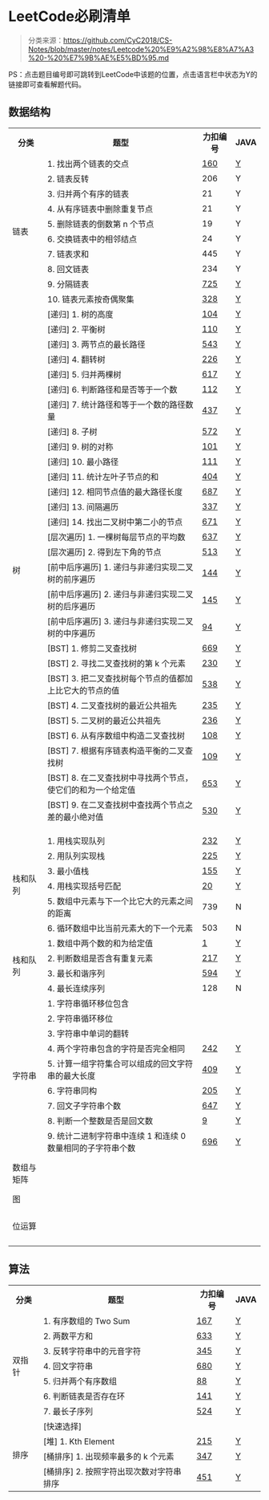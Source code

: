 # LeetCode必刷清单
> 分类来源：https://github.com/CyC2018/CS-Notes/blob/master/notes/Leetcode%20%E9%A2%98%E8%A7%A3%20-%20%E7%9B%AE%E5%BD%95.md

PS：点击题目编号即可跳转到LeetCode中该题的位置，点击语言栏中状态为Y的链接即可查看解题代码。

## 数据结构
<table>
	<tr>
	    <th>分类</th>
	    <th>题型</th>
	    <th>力扣编号</th>  
	    <th>JAVA</th>  
	</tr >
	<tr >
	    <td rowspan="10">链表</td>
	    <td>1. 找出两个链表的交点</td>
	    <td><a href="https://leetcode-cn.com/problems/intersection-of-two-linked-lists/" target="_blank" title="查看LeetCode题目">160</a></td>
	    <td><a href="" target="_blank" title="查看解题代码">Y</a></td>
	</tr>
	<tr>
	    <td>2. 链表反转</td>
	    <td>206</td>
	    <td>Y</td>
	</tr>
	<tr>
	    <td>3. 归并两个有序的链表</td>
	    <td>21</td>
	    <td>Y</td>
	</tr>
	<tr>
	    <td>4. 从有序链表中删除重复节点</td>
	    <td>21</td>
	    <td>Y</td>
	</tr>
	<tr>
	    <td>5. 删除链表的倒数第 n 个节点</td>
	    <td>19</td>
	    <td>Y</td>
	</tr>
	<tr>
	    <td>6. 交换链表中的相邻结点</td>
	    <td>24</td>
	    <td>Y</td>
	</tr>
	<tr>
	    <td>7. 链表求和</td>
	    <td>445</td>
	    <td>Y</td>
	</tr>
	<tr>
	    <td>8. 回文链表</td>
	    <td>234</td>
	    <td>Y</td>
	</tr>
	<tr>
	    <td>9. 分隔链表</td>
	    <td><a href="https://leetcode-cn.com/problems/split-linked-list-in-parts" target="_blank" title="查看LeetCode题目">725</a></td>
	    <td><a href="https://github.com/intflag/LeetCodeAC/blob/master/java/725.%E5%88%86%E9%9A%94%E9%93%BE%E8%A1%A8.java" target="_blank" title="查看解题代码">Y</a></td>
	</tr>
	<tr>
	    <td>10. 链表元素按奇偶聚集</td>
	    <td><a href="https://leetcode-cn.com/problems/odd-even-linked-list" target="_blank" title="查看LeetCode题目">328</a></td>
	    <td><a href="https://github.com/intflag/LeetCodeAC/blob/master/java/328.%E5%A5%87%E5%81%B6%E9%93%BE%E8%A1%A8.java" target="_blank" title="查看解题代码">Y</a></td>
	</tr>
    <tr >
	    <td rowspan="31">树</td>
	    <td>[递归] 1. 树的高度</td>
	    <td><a href="https://leetcode-cn.com/problems/maximum-depth-of-binary-tree/description/" target="_blank" title="查看LeetCode题目">104</a></td>
	    <td><a href="https://github.com/intflag/LeetCodeAC/blob/master/java/104.%E4%BA%8C%E5%8F%89%E6%A0%91%E7%9A%84%E6%9C%80%E5%A4%A7%E6%B7%B1%E5%BA%A6.java" target="_blank" title="查看解题代码">Y</a></td>
	</tr>
	<tr>
	    <td>[递归] 2. 平衡树</td>
	    <td><a href="https://leetcode-cn.com/problems/balanced-binary-tree/description/" target="_blank" title="查看LeetCode题目">110</a></td>
	    <td><a href="https://github.com/intflag/LeetCodeAC/blob/master/java/110.%E5%B9%B3%E8%A1%A1%E4%BA%8C%E5%8F%89%E6%A0%91.java" target="_blank" title="查看解题代码">Y</a></td>
	</tr>
	<tr>
	    <td>[递归] 3. 两节点的最长路径</td>
	    <td><a href="https://leetcode-cn.com/problems/diameter-of-binary-tree/description/" target="_blank" title="查看LeetCode题目">543</a></td>
	    <td><a href="https://github.com/intflag/LeetCodeAC/blob/master/java/543.%E4%BA%8C%E5%8F%89%E6%A0%91%E7%9A%84%E7%9B%B4%E5%BE%84.java" target="_blank" title="查看解题代码">Y</a></td>
	</tr>
	<tr>
	    <td>[递归] 4. 翻转树</td>
	    <td><a href="https://leetcode-cn.com/problems/invert-binary-tree/description/" target="_blank" title="查看LeetCode题目">226</a></td>
	    <td><a href="https://github.com/intflag/LeetCodeAC/blob/master/java/226.%E7%BF%BB%E8%BD%AC%E4%BA%8C%E5%8F%89%E6%A0%91.java" target="_blank" title="查看解题代码">Y</a></td>
	</tr>
	<tr>
	    <td>[递归] 5. 归并两棵树</td>
	    <td><a href="https://leetcode-cn.com/problems/merge-two-binary-trees/description/" target="_blank" title="查看LeetCode题目">617</a></td>
	    <td><a href="https://github.com/intflag/LeetCodeAC/blob/master/java/617.%E5%90%88%E5%B9%B6%E4%BA%8C%E5%8F%89%E6%A0%91.java" target="_blank" title="查看解题代码">Y</a></td>
	</tr>
	<tr>
	    <td>[递归] 6. 判断路径和是否等于一个数</td>
	    <td><a href="https://leetcode-cn.com/problems/path-sum/description/" target="_blank" title="查看LeetCode题目">112</a></td>
	    <td><a href="https://github.com/intflag/LeetCodeAC/blob/master/java/112.%E8%B7%AF%E5%BE%84%E6%80%BB%E5%92%8C.java" target="_blank" title="查看解题代码">Y</a></td>
	</tr>
	<tr>
	    <td>[递归] 7. 统计路径和等于一个数的路径数量</td>
	    <td><a href="https://leetcode-cn.com/problems/path-sum-iii/description/" target="_blank" title="查看LeetCode题目">437</a></td>
	    <td><a href="https://github.com/intflag/LeetCodeAC/blob/master/java/437.%E8%B7%AF%E5%BE%84%E6%80%BB%E5%92%8C-iii.java" target="_blank" title="查看解题代码">Y</a></td>
	</tr>
	<tr>
	    <td>[递归] 8. 子树</td>
	    <td><a href="https://leetcode-cn.com/problems/subtree-of-another-tree/description/" target="_blank" title="查看LeetCode题目">572</a></td>
	    <td><a href="https://github.com/intflag/LeetCodeAC/blob/master/java/572.%E5%8F%A6%E4%B8%80%E4%B8%AA%E6%A0%91%E7%9A%84%E5%AD%90%E6%A0%91.java" target="_blank" title="查看解题代码">Y</a></td>
	</tr>
	<tr>
	    <td>[递归] 9. 树的对称</td>
	    <td><a href="https://leetcode-cn.com/problems/symmetric-tree/description/" target="_blank" title="查看LeetCode题目">101</a></td>
	    <td><a href="https://github.com/intflag/LeetCodeAC/blob/master/java/101.%E5%AF%B9%E7%A7%B0%E4%BA%8C%E5%8F%89%E6%A0%91.java" target="_blank" title="查看解题代码">Y</a></td>
	</tr>
	<tr>
	    <td>[递归] 10. 最小路径</td>
	    <td><a href="https://leetcode-cn.com/problems/minimum-depth-of-binary-tree/description/" target="_blank" title="查看LeetCode题目">111</a></td>
	    <td><a href="https://github.com/intflag/LeetCodeAC/blob/master/java/111.%E4%BA%8C%E5%8F%89%E6%A0%91%E7%9A%84%E6%9C%80%E5%B0%8F%E6%B7%B1%E5%BA%A6.java" target="_blank" title="查看解题代码">Y</a></td>
	</tr>
	<tr>
	    <td>[递归] 11. 统计左叶子节点的和</td>
	    <td><a href="https://leetcode-cn.com/problems/sum-of-left-leaves/description/" target="_blank" title="查看LeetCode题目">404</a></td>
	    <td><a href="https://github.com/intflag/LeetCodeAC/blob/master/java/404.%E5%B7%A6%E5%8F%B6%E5%AD%90%E4%B9%8B%E5%92%8C.java" target="_blank" title="查看解题代码">Y</a></td>
	</tr>
	<tr>
	    <td>[递归] 12. 相同节点值的最大路径长度</td>
	    <td><a href="https://leetcode-cn.com/problems/longest-univalue-path/" target="_blank" title="查看LeetCode题目">687</a></td>
	    <td><a href="https://github.com/intflag/LeetCodeAC/blob/master/java/687.%E6%9C%80%E9%95%BF%E5%90%8C%E5%80%BC%E8%B7%AF%E5%BE%84.java" target="_blank" title="查看解题代码">Y</a></td>
	</tr>
	<tr>
	    <td>[递归] 13. 间隔遍历</td>
	    <td><a href="https://leetcode-cn.com/problems/house-robber-iii/description/" target="_blank" title="查看LeetCode题目">337</a></td>
	    <td><a href="https://github.com/intflag/LeetCodeAC/blob/master/java/337.%E6%89%93%E5%AE%B6%E5%8A%AB%E8%88%8D-iii.java" target="_blank" title="查看解题代码">Y</a></td>
	</tr>
	<tr>
	    <td>[递归] 14. 找出二叉树中第二小的节点</td>
	    <td><a href="https://leetcode-cn.com/problems/second-minimum-node-in-a-binary-tree/description/" target="_blank" title="查看LeetCode题目">671</a></td>
	    <td><a href="https://github.com/intflag/LeetCodeAC/blob/master/java/671.%E4%BA%8C%E5%8F%89%E6%A0%91%E4%B8%AD%E7%AC%AC%E4%BA%8C%E5%B0%8F%E7%9A%84%E8%8A%82%E7%82%B9.java" target="_blank" title="查看解题代码">Y</a></td>
	</tr>
	<tr>
	    <td>[层次遍历] 1. 一棵树每层节点的平均数</td>
	    <td><a href="https://leetcode-cn.com/problems/average-of-levels-in-binary-tree/description/" target="_blank" title="查看LeetCode题目">637</a></td>
	    <td><a href="https://github.com/intflag/LeetCodeAC/blob/master/java/637.%E4%BA%8C%E5%8F%89%E6%A0%91%E7%9A%84%E5%B1%82%E5%B9%B3%E5%9D%87%E5%80%BC.java" target="_blank" title="查看解题代码">Y</a></td>
	</tr>
	<tr>
	    <td>[层次遍历] 2. 得到左下角的节点</td>
	    <td><a href="https://leetcode-cn.com/problems/find-bottom-left-tree-value/description/" target="_blank" title="查看LeetCode题目">513</a></td>
	    <td><a href="https://github.com/intflag/LeetCodeAC/blob/master/java/513.%E6%89%BE%E6%A0%91%E5%B7%A6%E4%B8%8B%E8%A7%92%E7%9A%84%E5%80%BC.java" target="_blank" title="查看解题代码">Y</a></td>
	</tr>
	<tr>
	    <td>[前中后序遍历] 1. 递归与非递归实现二叉树的前序遍历</td>
	    <td><a href="https://leetcode-cn.com/problems/binary-tree-preorder-traversal/description/" target="_blank" title="查看LeetCode题目">144</a></td>
	    <td><a href="https://github.com/intflag/LeetCodeAC/blob/master/java/144.%E4%BA%8C%E5%8F%89%E6%A0%91%E7%9A%84%E5%89%8D%E5%BA%8F%E9%81%8D%E5%8E%86.java" target="_blank" title="查看解题代码">Y</a></td>
	</tr>
	<tr>
	    <td>[前中后序遍历] 2. 递归与非递归实现二叉树的后序遍历</td>
	    <td><a href="https://leetcode-cn.com/problems/binary-tree-postorder-traversal/description/" target="_blank" title="查看LeetCode题目">145</a></td>
	    <td><a href="https://github.com/intflag/LeetCodeAC/blob/master/java/145.%E4%BA%8C%E5%8F%89%E6%A0%91%E7%9A%84%E5%90%8E%E5%BA%8F%E9%81%8D%E5%8E%86.java" target="_blank" title="查看解题代码">Y</a></td>
	</tr>
	<tr>
	    <td>[前中后序遍历] 3. 递归与非递归实现二叉树的中序遍历</td>
	    <td><a href="https://leetcode-cn.com/problems/binary-tree-inorder-traversal/description/" target="_blank" title="查看LeetCode题目">94</a></td>
	    <td><a href="https://github.com/intflag/LeetCodeAC/blob/master/java/94.%E4%BA%8C%E5%8F%89%E6%A0%91%E7%9A%84%E4%B8%AD%E5%BA%8F%E9%81%8D%E5%8E%86.java" target="_blank" title="查看解题代码">Y</a></td>
	</tr>
	<tr >
	    <td>[BST] 1. 修剪二叉查找树</td>
	    <td><a href="https://leetcode-cn.com/problems/trim-a-binary-search-tree/description/" target="_blank" title="查看LeetCode题目">669</a></td>
	    <td><a href="https://github.com/intflag/LeetCodeAC/blob/master/java/669.%E4%BF%AE%E5%89%AA%E4%BA%8C%E5%8F%89%E6%90%9C%E7%B4%A2%E6%A0%91.java" target="_blank" title="查看解题代码">Y</a></td>
	</tr>
	<tr >
	    <td>[BST] 2. 寻找二叉查找树的第 k 个元素</td>
	    <td><a href="https://leetcode-cn.com/problems/kth-smallest-element-in-a-bst/description/" target="_blank" title="查看LeetCode题目">230</a></td>
	    <td><a href="https://github.com/intflag/LeetCodeAC/blob/master/java/230.%E4%BA%8C%E5%8F%89%E6%90%9C%E7%B4%A2%E6%A0%91%E4%B8%AD%E7%AC%ACk%E5%B0%8F%E7%9A%84%E5%85%83%E7%B4%A0.java" target="_blank" title="查看解题代码">Y</a></td>
	</tr>
	<tr >
	    <td>[BST] 3. 把二叉查找树每个节点的值都加上比它大的节点的值</td>
	    <td><a href="https://leetcode-cn.com/problems/convert-bst-to-greater-tree/description/" target="_blank" title="查看LeetCode题目">538</a></td>
	    <td><a href="https://github.com/intflag/LeetCodeAC/blob/master/java/538.%E6%8A%8A%E4%BA%8C%E5%8F%89%E6%90%9C%E7%B4%A2%E6%A0%91%E8%BD%AC%E6%8D%A2%E4%B8%BA%E7%B4%AF%E5%8A%A0%E6%A0%91.java" target="_blank" title="查看解题代码">Y</a></td>
	</tr>
	<tr >
	    <td>[BST] 4. 二叉查找树的最近公共祖先</td>
	    <td><a href="https://leetcode-cn.com/problems/lowest-common-ancestor-of-a-binary-search-tree/description/" target="_blank" title="查看LeetCode题目">235</a></td>
	    <td><a href="https://github.com/intflag/LeetCodeAC/blob/master/java/235.%E4%BA%8C%E5%8F%89%E6%90%9C%E7%B4%A2%E6%A0%91%E7%9A%84%E6%9C%80%E8%BF%91%E5%85%AC%E5%85%B1%E7%A5%96%E5%85%88.java" target="_blank" title="查看解题代码">Y</a></td>
	</tr>
	<tr >
	    <td>[BST] 5. 二叉树的最近公共祖先</td>
	    <td><a href="https://leetcode-cn.com/problems/lowest-common-ancestor-of-a-binary-tree/description/" target="_blank" title="查看LeetCode题目">236</a></td>
	    <td><a href="https://github.com/intflag/LeetCodeAC/blob/master/java/236.%E4%BA%8C%E5%8F%89%E6%A0%91%E7%9A%84%E6%9C%80%E8%BF%91%E5%85%AC%E5%85%B1%E7%A5%96%E5%85%88.java" target="_blank" title="查看解题代码">Y</a></td>
	</tr>
	<tr >
	    <td>[BST] 6. 从有序数组中构造二叉查找树</td>
	    <td><a href="https://leetcode-cn.com/problems/convert-sorted-array-to-binary-search-tree/description/" target="_blank" title="查看LeetCode题目">108</a></td>
	    <td><a href="https://github.com/intflag/LeetCodeAC/blob/master/java/108.%E5%B0%86%E6%9C%89%E5%BA%8F%E6%95%B0%E7%BB%84%E8%BD%AC%E6%8D%A2%E4%B8%BA%E4%BA%8C%E5%8F%89%E6%90%9C%E7%B4%A2%E6%A0%91.java" target="_blank" title="查看解题代码">Y</a></td>
	</tr>
	<tr >
	    <td>[BST] 7. 根据有序链表构造平衡的二叉查找树</td>
	    <td><a href="https://leetcode-cn.com/problems/convert-sorted-list-to-binary-search-tree/description/" target="_blank" title="查看LeetCode题目">109</a></td>
	    <td><a href="https://github.com/intflag/LeetCodeAC/blob/master/java/109.%E6%9C%89%E5%BA%8F%E9%93%BE%E8%A1%A8%E8%BD%AC%E6%8D%A2%E4%BA%8C%E5%8F%89%E6%90%9C%E7%B4%A2%E6%A0%91.java" target="_blank" title="查看解题代码">Y</a></td>
	</tr>
	<tr >
	    <td>[BST] 8. 在二叉查找树中寻找两个节点，使它们的和为一个给定值</td>
	    <td><a href="https://leetcode-cn.com/problems/two-sum-iv-input-is-a-bst/description/" target="_blank" title="查看LeetCode题目">653</a></td>
	    <td><a href="https://github.com/intflag/LeetCodeAC/blob/master/java/653.%E4%B8%A4%E6%95%B0%E4%B9%8B%E5%92%8C-iv-%E8%BE%93%E5%85%A5-bst.java" target="_blank" title="查看解题代码">Y</a></td>
	</tr>
	<tr >
	    <td>[BST] 9. 在二叉查找树中查找两个节点之差的最小绝对值</td>
	    <td><a href="https://leetcode-cn.com/problems/minimum-absolute-difference-in-bst/description/" target="_blank" title="查看LeetCode题目">530</a></td>
	    <td><a href="https://github.com/intflag/LeetCodeAC/blob/master/java/530.%E4%BA%8C%E5%8F%89%E6%90%9C%E7%B4%A2%E6%A0%91%E7%9A%84%E6%9C%80%E5%B0%8F%E7%BB%9D%E5%AF%B9%E5%B7%AE.java" target="_blank" title="查看解题代码">Y</a></td>
	</tr>
	<tr >
	    <td></td>
	    <td></td>
	    <td></td>
	</tr>
	<tr >
	    <td></td>
	    <td></td>
	    <td></td>
	</tr>
	<tr >
	    <td></td>
	    <td></td>
	    <td></td>
	</tr>
	<tr >
	    <td rowspan="6">栈和队列</td>
	    <td>1. 用栈实现队列</td>
	    <td><a href="https://leetcode-cn.com/problems/implement-queue-using-stacks" target="_blank" title="查看LeetCode题目">232</a></td>
	    <td><a href="https://github.com/intflag/LeetCodeAC/blob/master/java/232.%E7%94%A8%E6%A0%88%E5%AE%9E%E7%8E%B0%E9%98%9F%E5%88%97.java" target="_blank" title="查看解题代码">Y</a></td>
	</tr>
	<tr >
	    <td>2. 用队列实现栈</td>
	    <td><a href="https://leetcode-cn.com/problems/implement-stack-using-queues" target="_blank" title="查看LeetCode题目">225</a></td>
	    <td><a href="https://github.com/intflag/LeetCodeAC/blob/master/java/225.%E7%94%A8%E9%98%9F%E5%88%97%E5%AE%9E%E7%8E%B0%E6%A0%88.java" target="_blank" title="查看解题代码">Y</a></td>
	</tr>
	<tr >
	    <td>3. 最小值栈</td>
	    <td><a href="https://leetcode-cn.com/problems/min-stack" target="_blank" title="查看LeetCode题目">155</a></td>
	    <td><a href="https://github.com/intflag/LeetCodeAC/blob/master/java/155.%E6%9C%80%E5%B0%8F%E6%A0%88.java" target="_blank" title="查看解题代码">Y</a></td>
	</tr>
	<tr >
	    <td>4. 用栈实现括号匹配</td>
	    <td><a href="https://leetcode-cn.com/problems/valid-parentheses" target="_blank" title="查看LeetCode题目">20</a></td>
	    <td><a href="https://github.com/intflag/LeetCodeAC/blob/master/java/20.%E6%9C%89%E6%95%88%E7%9A%84%E6%8B%AC%E5%8F%B7.java" target="_blank" title="查看解题代码">Y</a></td>
	</tr>
	<tr >
	    <td>5. 数组中元素与下一个比它大的元素之间的距离</td>
	    <td>739</td>
	    <td>N</td>
	</tr>
	<tr >
	    <td>6. 循环数组中比当前元素大的下一个元素</td>
	    <td>503</td>
	    <td>N</td>
	</tr>
    <tr >
	    <td rowspan="4">栈和队列</td>
	    <td>1. 数组中两个数的和为给定值</td>
	    <td><a href="https://leetcode-cn.com/problems/two-sum" target="_blank" title="查看LeetCode题目">1</a></td>
	    <td><a href="https://github.com/intflag/LeetCodeAC/blob/master/java/1.%E4%B8%A4%E6%95%B0%E4%B9%8B%E5%92%8C.java" target="_blank" title="查看解题代码">Y</a></td>
	</tr>
    <tr >
	    <td>2. 判断数组是否含有重复元素</td>
	    <td><a href="https://leetcode-cn.com/problems/contains-duplicate" target="_blank" title="查看LeetCode题目">217</a></td>
	    <td><a href="https://github.com/intflag/LeetCodeAC/blob/master/java/217.%E5%AD%98%E5%9C%A8%E9%87%8D%E5%A4%8D%E5%85%83%E7%B4%A0.java" target="_blank" title="查看解题代码">Y</a></td>
	</tr>
    <tr >
	    <td>3. 最长和谐序列</td>
	    <td><a href="https://leetcode-cn.com/problems/longest-harmonious-subsequence" target="_blank" title="查看LeetCode题目">594</a></td>
	    <td><a href="https://github.com/intflag/LeetCodeAC/blob/master/java/594.%E6%9C%80%E9%95%BF%E5%92%8C%E8%B0%90%E5%AD%90%E5%BA%8F%E5%88%97.java" target="_blank" title="查看解题代码">Y</a></td>
	</tr>
    <tr >
	    <td>4. 最长连续序列</td>
	    <td>128</td>
	    <td>N</td>
	</tr>
    <tr >
	    <td rowspan="9">字符串</td>
	    <td>1. 字符串循环移位包含</td>
	    <td></td>
	    <td></td>
	</tr>
    <tr >
	    <td>2. 字符串循环移位</td>
	    <td></td>
	    <td></td>
	</tr>
    <tr >
	    <td>3. 字符串中单词的翻转</td>
	    <td></td>
	    <td></td>
	</tr>
    <tr >
	    <td>4. 两个字符串包含的字符是否完全相同</td>
	    <td><a href="https://leetcode-cn.com/problems/valid-anagram" target="_blank" title="查看LeetCode题目">242</a></td>
	    <td><a href="https://github.com/intflag/LeetCodeAC/blob/master/java/242.%E6%9C%89%E6%95%88%E7%9A%84%E5%AD%97%E6%AF%8D%E5%BC%82%E4%BD%8D%E8%AF%8D.java" target="_blank" title="查看解题代码">Y</a></td>
	</tr>
    <tr >
	    <td>5. 计算一组字符集合可以组成的回文字符串的最大长度</td>
	    <td><a href="https://leetcode-cn.com/problems/longest-palindrome" target="_blank" title="查看LeetCode题目">409</a></td>
	    <td><a href="https://github.com/intflag/LeetCodeAC/blob/master/java/409.%E6%9C%80%E9%95%BF%E5%9B%9E%E6%96%87%E4%B8%B2.java" target="_blank" title="查看解题代码">Y</a></td>
	</tr>
    <tr >
	    <td>6. 字符串同构</td>
	    <td><a href="https://leetcode-cn.com/problems/isomorphic-strings" target="_blank" title="查看LeetCode题目">205</a></td>
	    <td><a href="https://github.com/intflag/LeetCodeAC/blob/master/java/205.%E5%90%8C%E6%9E%84%E5%AD%97%E7%AC%A6%E4%B8%B2.java" target="_blank" title="查看解题代码">Y</a></td>
	</tr>
    <tr >
	    <td>7. 回文子字符串个数</td>
	    <td><a href="https://leetcode-cn.com/problems/palindromic-substrings" target="_blank" title="查看LeetCode题目">647</a></td>
	    <td><a href="https://github.com/intflag/LeetCodeAC/blob/master/java/647.%E5%9B%9E%E6%96%87%E5%AD%90%E4%B8%B2.java" target="_blank" title="查看解题代码">Y</a></td>
	</tr>
    <tr >
	    <td>8. 判断一个整数是否是回文数</td>
	    <td><a href="https://leetcode-cn.com/problems/palindrome-number" target="_blank" title="查看LeetCode题目">9</a></td>
	    <td><a href="https://github.com/intflag/LeetCodeAC/blob/master/java/9.%E5%9B%9E%E6%96%87%E6%95%B0.java" target="_blank" title="查看解题代码">Y</a></td>
	</tr>
    <tr >
	    <td>9. 统计二进制字符串中连续 1 和连续 0 数量相同的子字符串个数</td>
	    <td><a href="https://leetcode-cn.com/problems/count-binary-substrings" target="_blank" title="查看LeetCode题目">696</a></td>
	    <td><a href="https://github.com/intflag/LeetCodeAC/blob/master/java/696.%E8%AE%A1%E6%95%B0%E4%BA%8C%E8%BF%9B%E5%88%B6%E5%AD%90%E4%B8%B2.java" target="_blank" title="查看解题代码">Y</a></td>
	</tr>
    <tr >
	    <td rowspan="12">数组与矩阵</td>
	    <td></td>
	    <td></td>
	    <td></td>
	</tr>
    <tr >
	    <td></td>
	    <td></td>
	    <td></td>
	</tr>
    <tr >
	    <td></td>
	    <td></td>
	    <td></td>
	</tr>
    <tr >
	    <td></td>
	    <td></td>
	    <td></td>
	</tr>
    <tr >
	    <td></td>
	    <td></td>
	    <td></td>
	</tr>
    <tr >
	    <td></td>
	    <td></td>
	    <td></td>
	</tr>
    <tr >
	    <td></td>
	    <td></td>
	    <td></td>
	</tr>
    <tr >
	    <td></td>
	    <td></td>
	    <td></td>
	</tr>
    <tr >
	    <td></td>
	    <td></td>
	    <td></td>
	</tr>
    <tr >
	    <td></td>
	    <td></td>
	    <td></td>
	</tr>
    <tr >
	    <td></td>
	    <td></td>
	    <td></td>
	</tr>
    <tr >
	    <td></td>
	    <td></td>
	    <td></td>
	</tr>
    <tr >
	    <td rowspan="4">图</td>
	    <td></td>
	    <td></td>
	    <td></td>
	</tr>
    <tr >
	    <td></td>
	    <td></td>
	    <td></td>
	</tr>
    <tr >
	    <td></td>
	    <td></td>
	    <td></td>
	</tr>
    <tr >
	    <td></td>
	    <td></td>
	    <td></td>
	</tr>
    <tr >
	    <td rowspan="13">位运算</td>
	    <td></td>
	    <td></td>
	    <td></td>
	</tr>
    <tr >
	    <td></td>
	    <td></td>
	    <td></td>
	</tr>
    <tr >
	    <td></td>
	    <td></td>
	    <td></td>
	</tr>
    <tr >
	    <td></td>
	    <td></td>
	    <td></td>
	</tr>
    <tr >
	    <td></td>
	    <td></td>
	    <td></td>
	</tr>
    <tr >
	    <td></td>
	    <td></td>
	    <td></td>
	</tr>
    <tr >
	    <td></td>
	    <td></td>
	    <td></td>
	</tr>
    <tr >
	    <td></td>
	    <td></td>
	    <td></td>
	</tr>
    <tr >
	    <td></td>
	    <td></td>
	    <td></td>
	</tr>
    <tr >
	    <td></td>
	    <td></td>
	    <td></td>
	</tr>
    <tr >
	    <td></td>
	    <td></td>
	    <td></td>
	</tr>
    <tr >
	    <td></td>
	    <td></td>
	    <td></td>
	</tr>
    <tr >
	    <td></td>
	    <td></td>
	    <td></td>
	</tr>
</table>

## 算法
<table>
	<tr>
	    <th>分类</th>
	    <th>题型</th>
	    <th>力扣编号</th>  
	    <th>JAVA</th>  
	</tr >
    <tr >
	    <td rowspan="7">双指针</td>
	    <td>1. 有序数组的 Two Sum</td>
	    <td><a href="https://leetcode-cn.com/problems/two-sum-ii-input-array-is-sorted" target="_blank" title="查看LeetCode题目">167</a></td>
	    <td><a href="https://github.com/intflag/LeetCodeAC/blob/master/java/167.%E4%B8%A4%E6%95%B0%E4%B9%8B%E5%92%8C-ii-%E8%BE%93%E5%85%A5%E6%9C%89%E5%BA%8F%E6%95%B0%E7%BB%84.java" target="_blank" title="查看解题代码">Y</a></td>
	</tr>
    <tr >
	    <td>2. 两数平方和</td>
	    <td><a href="https://leetcode-cn.com/problems/sum-of-square-numbers" target="_blank" title="查看LeetCode题目">633</a></td>
	    <td><a href="https://github.com/intflag/LeetCodeAC/blob/master/java/633.%E5%B9%B3%E6%96%B9%E6%95%B0%E4%B9%8B%E5%92%8C.java" target="_blank" title="查看解题代码">Y</a></td>
	</tr>
    <tr >
	    <td>3. 反转字符串中的元音字符</td>
	    <td><a href="https://leetcode-cn.com/problems/reverse-vowels-of-a-string" target="_blank" title="查看LeetCode题目">345</a></td>
	    <td><a href="https://github.com/intflag/LeetCodeAC/blob/master/java/345.%E5%8F%8D%E8%BD%AC%E5%AD%97%E7%AC%A6%E4%B8%B2%E4%B8%AD%E7%9A%84%E5%85%83%E9%9F%B3%E5%AD%97%E6%AF%8D.java" target="_blank" title="查看解题代码">Y</a></td>
	</tr>
    <tr >
	    <td>4. 回文字符串</td>
	    <td><a href="https://leetcode-cn.com/problems/valid-palindrome-ii" target="_blank" title="查看LeetCode题目">680</a></td>
	    <td><a href="https://github.com/intflag/LeetCodeAC/blob/master/java/680.%E9%AA%8C%E8%AF%81%E5%9B%9E%E6%96%87%E5%AD%97%E7%AC%A6%E4%B8%B2-%E2%85%B1.java" target="_blank" title="查看解题代码">Y</a></td>
	</tr>
    <tr >
	    <td>5. 归并两个有序数组</td>
	    <td><a href="https://leetcode-cn.com/problems/merge-sorted-array" target="_blank" title="查看LeetCode题目">88</a></td>
	    <td><a href="https://github.com/intflag/LeetCodeAC/blob/master/java/88.%E5%90%88%E5%B9%B6%E4%B8%A4%E4%B8%AA%E6%9C%89%E5%BA%8F%E6%95%B0%E7%BB%84.java" target="_blank" title="查看解题代码">Y</a></td>
	</tr>
    <tr >
	    <td>6. 判断链表是否存在环</td>
	    <td><a href="https://leetcode-cn.com/problems/linked-list-cycle" target="_blank" title="查看LeetCode题目">141</a></td>
	    <td><a href="https://github.com/intflag/LeetCodeAC/blob/master/java/141.%E7%8E%AF%E5%BD%A2%E9%93%BE%E8%A1%A8.java" target="_blank" title="查看解题代码">Y</a></td>
	</tr>
    <tr >
	    <td>7. 最长子序列</td>
	    <td><a href="https://leetcode-cn.com/problems/longest-word-in-dictionary-through-deleting" target="_blank" title="查看LeetCode题目">524</a></td>
	    <td><a href="https://github.com/intflag/LeetCodeAC/blob/master/java/524.%E9%80%9A%E8%BF%87%E5%88%A0%E9%99%A4%E5%AD%97%E6%AF%8D%E5%8C%B9%E9%85%8D%E5%88%B0%E5%AD%97%E5%85%B8%E9%87%8C%E6%9C%80%E9%95%BF%E5%8D%95%E8%AF%8D.java" target="_blank" title="查看解题代码">Y</a></td>
	</tr>
    <tr >
	    <td rowspan="4">排序</td>
	    <td>[快速选择]</td>
	    <td></td>
	    <td></td>
	</tr>
    <tr >
	    <td>[堆] 1. Kth Element</td>
	    <td><a href="https://leetcode-cn.com/problems/kth-largest-element-in-an-array/description/" target="_blank" title="查看LeetCode题目">215</a></td>
	    <td><a href="https://github.com/intflag/LeetCodeAC/blob/master/java/215.%E6%95%B0%E7%BB%84%E4%B8%AD%E7%9A%84%E7%AC%ACk%E4%B8%AA%E6%9C%80%E5%A4%A7%E5%85%83%E7%B4%A0.java" target="_blank" title="查看解题代码">Y</a></td>
	</tr>
    <tr >
	    <td>[桶排序] 1. 出现频率最多的 k 个元素</td>
	    <td><a href="https://leetcode-cn.com/problems/top-k-frequent-elements/description/" target="_blank" title="查看LeetCode题目">347</a></td>
	    <td><a href="https://github.com/intflag/LeetCodeAC/blob/master/java/347.%E5%89%8D-k-%E4%B8%AA%E9%AB%98%E9%A2%91%E5%85%83%E7%B4%A0.java" target="_blank" title="查看解题代码">Y</a></td>
	</tr>
    <tr >
	    <td>[桶排序] 2. 按照字符出现次数对字符串排序</td>
	    <td><a href="https://leetcode-cn.com/problems/sort-characters-by-frequency/description/" target="_blank" title="查看LeetCode题目">451</a></td>
	    <td><a href="https://github.com/intflag/LeetCodeAC/blob/master/java/451.%E6%A0%B9%E6%8D%AE%E5%AD%97%E7%AC%A6%E5%87%BA%E7%8E%B0%E9%A2%91%E7%8E%87%E6%8E%92%E5%BA%8F.java" target="_blank" title="查看解题代码">Y</a></td>
	</tr>
</table>